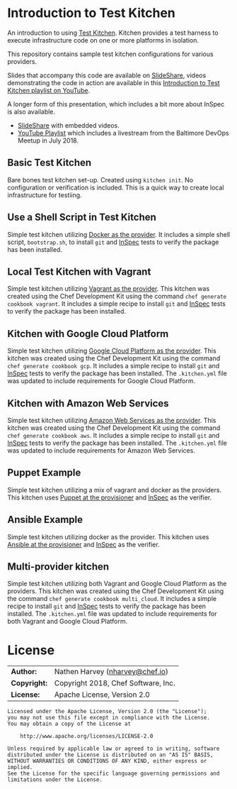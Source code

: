 # Introduction to Test Kitchen

An introduction to using [Test Kitchen](https://kitchen.ci/).  Kitchen provides a test harness to execute infrastructure code on one or more platforms in isolation.

This repository contains sample test kitchen configurations for various providers.

Slides that accompany this code are available on [SlideShare](https://www.slideshare.net/nathenharvey/introduction-to-test-kitchen), videos demonstrating the code in action are available in this [Introduction to Test Kitchen playlist on YouTube](https://www.youtube.com/watch?v=uZXxsszf4X4&list=PLKK5zTDXqzFPVe9ZR4vTZvho-juFHAqbw&index=1).

A longer form of this presentation, which includes a bit more about InSpec is also available.

* [SlideShare](ttps://www.slideshare.net/nathenharvey/introduction-to-test-kitchen-and-inspec) with embedded videos.
* [YouTube Playlist](https://www.youtube.com/watch?v=upyqVByqOR8&t=44s&index=2&list=PLKK5zTDXqzFNnVFefaTKDl5EFHR3BoIdG) which includes a livestream from the Baltimore DevOps Meetup in July 2018.

## Basic Test Kitchen

Bare bones test kitchen set-up.  Created using `kitchen init`.  No configuration or verification is included.  This is a quick way to create local infrastructure for testiing.

## Use a Shell Script in Test Kitchen

Simple test kitchen utilizing [Docker as the provider](https://github.com/test-kitchen/kitchen-docker).  It includes a simple shell script, `bootstrap.sh`, to install `git` and [InSpec](https://www.inspec.io) tests to verify the package has been installed.

## Local Test Kitchen with Vagrant

Simple test kitchen utilizing [Vagrant as the provider](https://github.com/test-kitchen/kitchen-vagrant).  This kitchen was created using the Chef Development Kit using the command `chef generate cookbook vagrant`.  It includes a simple recipe to install `git` and [InSpec](https://www.inspec.io/) tests to verify the package has been installed.



## Kitchen with Google Cloud Platform

Simple test kitchen utilizing [Google Cloud Platform as the provider](https://github.com/test-kitchen/kitchen-google).  This kitchen was created using the Chef Development Kit using the command `chef generate cookbook gcp`.  It includes a simple recipe to install `git` and [InSpec](https://www.inspec.io/) tests to verify the package has been installed.  The `.kitchen.yml` file was updated to include requirements for Google Cloud Platform.

## Kitchen with Amazon Web Services

Simple test kitchen utilizing [Amazon Web Services as the provider](https://github.com/test-kitchen/kitchen-ec2).  This kitchen was created using the Chef Development Kit using the command `chef generate cookbook aws`.  It includes a simple recipe to install `git` and [InSpec](https://www.inspec.io/) tests to verify the package has been installed.  The `.kitchen.yml` file was updated to include requirements for Amazon Web Services.

## Puppet Example

Simple test kitchen utilizing a mix of vagrant and docker as the providers.  This kitchen uses [Puppet at the provisioner](https://github.com/neillturner/kitchen-puppet) and [InSpec](https://www.inspec.io) as the verifier.

## Ansible Example

Simple test kitchen utilizing docker as the provider.  This kitchen uses [Ansible at the provisioner](https://github.com/neillturner/kitchen-ansible) and [InSpec](https://www.inspec.io) as the verifier.

## Multi-provider kitchen

Simple test kitchen utilizing both Vagrant and Google Cloud Platform as the providers.  This kitchen was created using the Chef Development Kit using the command `chef generate cookbook multi_cloud`.  It includes a simple recipe to install `git` and [InSpec](https://www.inspec.io/) tests to verify the package has been installed.  The `.kitchen.yml` file was updated to include requirements for both Vagrant and Google Cloud Platform.

# License

|                      |                                          |
|:---------------------|:-----------------------------------------|
| **Author:**          | Nathen Harvey (<nharvey@chef.io>)
| **Copyright:**       | Copyright 2018, Chef Software, Inc.
| **License:**         | Apache License, Version 2.0

```
Licensed under the Apache License, Version 2.0 (the "License");
you may not use this file except in compliance with the License.
You may obtain a copy of the License at

    http://www.apache.org/licenses/LICENSE-2.0

Unless required by applicable law or agreed to in writing, software
distributed under the License is distributed on an "AS IS" BASIS,
WITHOUT WARRANTIES OR CONDITIONS OF ANY KIND, either express or implied.
See the License for the specific language governing permissions and
limitations under the License.
```
